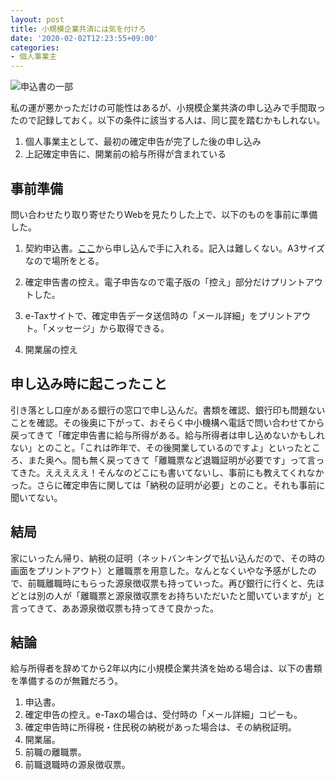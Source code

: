 ```yaml
---
layout: post
title: 小規模企業共済には気を付けろ
date: '2020-02-02T12:23:55+09:00'
categories:
- 個人事業主
---
```


![申込書の一部](/blog/images/shoukibo-kigyou-kyousai.jpg)

私の運が悪かっただけの可能性はあるが、小規模企業共済の申し込みで手間取ったので記録しておく。以下の条件に該当する人は、同じ罠を踏むかもしれない。

1. 個人事業主として、最初の確定申告が完了した後の申し込み
2. 上記確定申告に、開業前の給与所得が含まれている

## 事前準備

問い合わせたり取り寄せたりWebを見たりした上で、以下のものを事前に準備した。

1. 契約申込書。[ここ](https://www.smrj.go.jp/kyosai/skyosai/entry/request/index.html)から申し込んで手に入れる。記入は難しくない。A3サイズなので場所をとる。

2. 確定申告書の控え。電子申告なので電子版の「控え」部分だけプリントアウトした。

3. e-Taxサイトで、確定申告データ送信時の「メール詳細」をプリントアウト。「メッセージ」から取得できる。

4. 開業届の控え

## 申し込み時に起こったこと

引き落とし口座がある銀行の窓口で申し込んだ。書類を確認、銀行印も問題ないことを確認。その後奥に下がって、おそらく中小機構へ電話で問い合わせてから戻ってきて「確定申告書に給与所得がある。給与所得者は申し込めないかもしれない」とのこと。「これは昨年で、その後開業しているのですよ」といったところ、また奥へ。間も無く戻ってきて「離職票など退職証明が必要です」って言ってきた。えええええ！そんなのどこにも書いてないし、事前にも教えてくれなかった。さらに確定申告に関しては「納税の証明が必要」とのこと。それも事前に聞いてない。

## 結局

家にいったん帰り、納税の証明（ネットバンキングで払い込んだので、その時の画面をプリントアウト）と離職票を用意した。なんとなくいやな予感がしたので、前職離職時にもらった源泉徴収票も持っていった。再び銀行に行くと、先ほどとは別の人が「離職票と源泉徴収票をお持ちいただいたと聞いていますが」と言ってきて、ああ源泉徴収票も持ってきて良かった。

## 結論

給与所得者を辞めてから2年以内に小規模企業共済を始める場合は、以下の書類を準備するのが無難だろう。

1. 申込書。
2. 確定申告の控え。e-Taxの場合は、受付時の「メール詳細」コピーも。
3. 確定申告時に所得税・住民税の納税があった場合は、その納税証明。
3. 開業届。
4. 前職の離職票。
5. 前職退職時の源泉徴収票。


